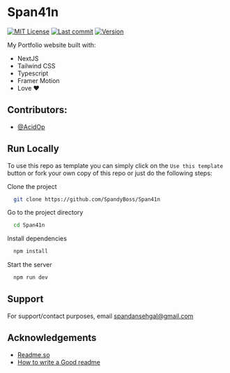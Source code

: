 
# Span41n
[![MIT License](https://img.shields.io/badge/License-MIT-green.svg)](https://choosealicense.com/licenses/mit/)
[![Last commit](https://img.shields.io/github/last-commit/SpandyBoss/Span41n)](https://img.shields.io/github/last-commit/SpandyBoss/Span41n)
[![Version](https://img.shields.io/badge/Version-1.2-brightgreen)](https://img.shields.io/badge/Version-1.2-brightgreen)

My Portfolio website built with:
- NextJS
- Tailwind CSS
- Typescript
- Framer Motion
- Love ❤️


## Contributors:

- [@AcidOp](https://github.com/AcidOP)


## Run Locally

To use this repo as template you can simply click on the `Use this template ` button or fork your own copy of this repo or just do the following steps:

Clone the project

```bash
  git clone https://github.com/SpandyBoss/Span41n
```

Go to the project directory

```bash
  cd Span41n
```

Install dependencies

```bash
  npm install
```

Start the server

```bash
  npm run dev
```


## Support

For support/contact purposes, email spandansehgal@gmail.com


## Acknowledgements

 - [Readme.so](https://readme.so/)
 - [How to write a Good readme](https://bulldogjob.com/news/449-how-to-write-a-good-readme-for-your-github-project)

